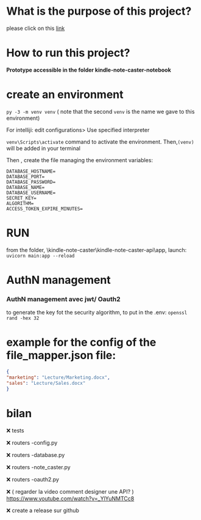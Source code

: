 # What is the purpose of this project?

please click on this [link](documentation-resources/Presentation.md)

# How to run this project?

**Prototype accessible in the folder kindle-note-caster-notebook**

# create an environment 

`py -3 -m venv venv`  ( note that the second `venv` is the name we gave to this environment)

For intelliji: edit configurations> Use specified interpreter

`venv\Scripts\activate` command to activate the environment. Then,` (venv) `  will be added in your terminal 

Then , create the file managing the environment variables:

```
DATABASE_HOSTNAME=
DATABASE_PORT=
DATABASE_PASSWORD=
DATABASE_NAME=
DATABASE_USERNAME=
SECRET_KEY=
ALGORITHM=
ACCESS_TOKEN_EXPIRE_MINUTES=
```

# RUN 

from the folder, \kindle-note-caster\kindle-note-caster-api\app, launch: `uvicorn main:app --reload`

# AuthN management

### AuthN management avec jwt/ Oauth2

to generate the key fot the security algorithm, to put in the .env: `openssl rand -hex 32`

# example for the config of the file_mapper.json file:

```json
{
"marketing": "Lecture/Marketing.docx",
"sales": "Lecture/Sales.docx"
}
```

# bilan

❌ tests

❌ routers -config.py

❌ routers -database.py

❌ routers -note_caster.py

❌ routers -oauth2.py

❌ ( regarder la video comment designer une API? )
https://www.youtube.com/watch?v=_YlYuNMTCc8

❌ create a release sur github